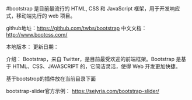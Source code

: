 #bootstrap 
	是目前最流行的 HTML, CSS 和 JavaScript 框架，用于开发响应式，移动端先行的 web 项目。

github地址：https://github.com/twbs/bootstrap
中文文档：http://www.bootcss.com/

本地版本：
更新日期：

介绍：
  Bootstrap，来自 Twitter，是目前最受欢迎的前端框架。Bootstrap 是基于 HTML、CSS、JAVASCRIPT 的，它简洁灵活，使得 Web 开发更加快捷。


  基于bootstrop的插件放在当前目录下面

bootstrap-slider官方示例：
https://seiyria.com/bootstrap-slider/
